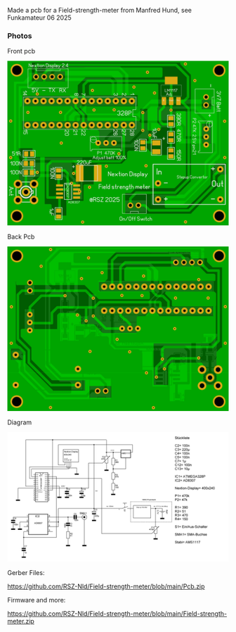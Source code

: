 Made a pcb for a Field-strength-meter from Manfred Hund, see Funkamateur 06 2025


### Photos
Front pcb

![Photo 13](https://github.com/RSZ-Nld/Field-strength-meter/blob/main/Front.JPG)

Back Pcb

![Photo 10](https://github.com/RSZ-Nld/Field-strength-meter/blob/main/Back.JPG)

Diagram

![Photo 11](https://github.com/RSZ-Nld/Field-strength-meter/blob/main/Field-strength-meter.gif)



Gerber Files:

https://github.com/RSZ-Nld/Field-strength-meter/blob/main/Pcb.zip


Firmware and more:

https://github.com/RSZ-Nld/Field-strength-meter/blob/main/Field-strength-meter.zip

